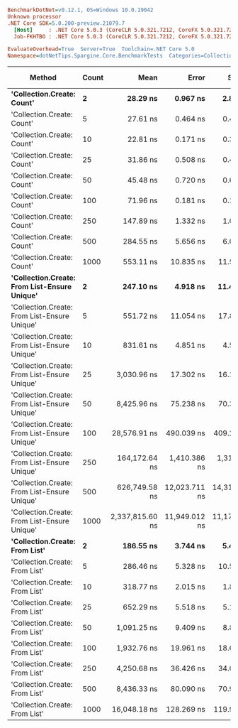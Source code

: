 ``` ini

BenchmarkDotNet=v0.12.1, OS=Windows 10.0.19042
Unknown processor
.NET Core SDK=5.0.200-preview.21079.7
  [Host]     : .NET Core 5.0.3 (CoreCLR 5.0.321.7212, CoreFX 5.0.321.7212), X64 RyuJIT
  Job-FKHTBO : .NET Core 5.0.3 (CoreCLR 5.0.321.7212, CoreFX 5.0.321.7212), X64 RyuJIT

EvaluateOverhead=True  Server=True  Toolchain=.NET Core 5.0  
Namespace=dotNetTips.Spargine.Core.BenchmarkTests  Categories=Collection Class  

```
|                                       Method | Count |            Mean |         Error |        StdDev |       StdErr |          Median |             Min |              Q1 |              Q3 |             Max |         Op/s | CI99.9% Margin | Iterations | Kurtosis | MValue | Skewness | Rank | LogicalGroup | Baseline |  Gen 0 |  Gen 1 | Gen 2 | Allocated | Code Size |
|--------------------------------------------- |------ |----------------:|--------------:|--------------:|-------------:|----------------:|----------------:|----------------:|----------------:|----------------:|-------------:|---------------:|-----------:|---------:|-------:|---------:|-----:|------------- |--------- |-------:|-------:|------:|----------:|----------:|
|                   **&#39;Collection.Create: Count&#39;** |     **2** |        **28.29 ns** |      **0.967 ns** |      **2.852 ns** |     **0.285 ns** |        **27.37 ns** |        **24.44 ns** |        **25.75 ns** |        **30.74 ns** |        **35.56 ns** | **35,343,657.4** |      **0.9674 ns** |     **100.00** |    **2.073** |  **3.163** |   **0.5448** |    **2** |            ***** |       **No** | **0.0077** |      **-** |     **-** |      **72 B** |     **150 B** |
|                   &#39;Collection.Create: Count&#39; |     5 |        27.61 ns |      0.464 ns |      0.434 ns |     0.112 ns |        27.53 ns |        26.91 ns |        27.36 ns |        27.83 ns |        28.45 ns | 36,220,847.7 |      0.4638 ns |      15.00 |    2.185 |  2.000 |   0.4421 |    2 |            * |       No | 0.0104 |      - |     - |      96 B |     150 B |
|                   &#39;Collection.Create: Count&#39; |    10 |        22.81 ns |      0.171 ns |      0.318 ns |     0.048 ns |        22.79 ns |        22.39 ns |        22.69 ns |        22.91 ns |        24.20 ns | 43,841,854.0 |      0.1714 ns |      43.00 |    9.755 |  2.000 |   2.0694 |    1 |            * |       No | 0.0150 |      - |     - |     136 B |     150 B |
|                   &#39;Collection.Create: Count&#39; |    25 |        31.86 ns |      0.508 ns |      0.450 ns |     0.120 ns |        31.91 ns |        31.08 ns |        31.53 ns |        32.10 ns |        32.62 ns | 31,385,707.4 |      0.5076 ns |      14.00 |    1.871 |  2.000 |  -0.0912 |    3 |            * |       No | 0.0281 |      - |     - |     256 B |     150 B |
|                   &#39;Collection.Create: Count&#39; |    50 |        45.48 ns |      0.720 ns |      0.673 ns |     0.174 ns |        45.49 ns |        44.68 ns |        44.94 ns |        45.93 ns |        46.93 ns | 21,986,552.2 |      0.7196 ns |      15.00 |    2.128 |  2.000 |   0.5322 |    4 |            * |       No | 0.0502 |      - |     - |     456 B |     150 B |
|                   &#39;Collection.Create: Count&#39; |   100 |        71.96 ns |      0.181 ns |      0.161 ns |     0.043 ns |        71.96 ns |        71.73 ns |        71.81 ns |        72.03 ns |        72.25 ns | 13,896,849.5 |      0.1811 ns |      14.00 |    1.839 |  2.000 |   0.2809 |    5 |            * |       No | 0.0945 | 0.0001 |     - |     856 B |     150 B |
|                   &#39;Collection.Create: Count&#39; |   250 |       147.89 ns |      1.332 ns |      1.040 ns |     0.300 ns |       147.73 ns |       146.49 ns |       147.20 ns |       148.52 ns |       150.21 ns |  6,761,764.9 |      1.3315 ns |      12.00 |    2.614 |  2.000 |   0.6397 |    6 |            * |       No | 0.2248 | 0.0002 |     - |    2056 B |     150 B |
|                   &#39;Collection.Create: Count&#39; |   500 |       284.55 ns |      5.656 ns |      6.052 ns |     1.426 ns |       281.63 ns |       276.18 ns |       280.55 ns |       290.37 ns |       296.59 ns |  3,514,311.9 |      5.6559 ns |      18.00 |    1.844 |  2.000 |   0.6158 |    9 |            * |       No | 0.4444 |      - |     - |    4056 B |     150 B |
|                   &#39;Collection.Create: Count&#39; |  1000 |       553.11 ns |     10.835 ns |     11.594 ns |     2.733 ns |       554.45 ns |       536.37 ns |       545.80 ns |       559.08 ns |       576.21 ns |  1,807,965.4 |     10.8354 ns |      18.00 |    2.347 |  2.000 |   0.3450 |   11 |            * |       No | 0.8860 | 0.0124 |     - |    8056 B |     150 B |
| **&#39;Collection.Create: From List-Ensure Unique&#39;** |     **2** |       **247.10 ns** |      **4.918 ns** |     **11.496 ns** |     **1.426 ns** |       **245.76 ns** |       **223.22 ns** |       **237.42 ns** |       **254.40 ns** |       **272.61 ns** |  **4,046,899.7** |      **4.9181 ns** |      **65.00** |    **2.570** |  **2.000** |   **0.3213** |    **8** |            ***** |       **No** | **0.0172** |      **-** |     **-** |     **160 B** |     **749 B** |
| &#39;Collection.Create: From List-Ensure Unique&#39; |     5 |       551.72 ns |     11.054 ns |     17.850 ns |     3.061 ns |       549.08 ns |       525.01 ns |       537.19 ns |       567.85 ns |       587.27 ns |  1,812,511.4 |     11.0539 ns |      34.00 |    1.836 |  3.000 |   0.2460 |   11 |            * |       No | 0.0267 |      - |     - |     248 B |     749 B |
| &#39;Collection.Create: From List-Ensure Unique&#39; |    10 |       831.61 ns |      4.851 ns |      4.538 ns |     1.172 ns |       832.39 ns |       822.12 ns |       830.39 ns |       834.42 ns |       838.63 ns |  1,202,488.5 |      4.8512 ns |      15.00 |    2.893 |  2.000 |  -0.8352 |   13 |            * |       No | 0.0429 |      - |     - |     400 B |     749 B |
| &#39;Collection.Create: From List-Ensure Unique&#39; |    25 |     3,030.96 ns |     17.302 ns |     16.184 ns |     4.179 ns |     3,030.33 ns |     3,007.80 ns |     3,020.17 ns |     3,040.07 ns |     3,065.20 ns |    329,928.0 |     17.3020 ns |      15.00 |    2.212 |  2.000 |   0.3610 |   16 |            * |       No | 0.0725 |      - |     - |     680 B |     749 B |
| &#39;Collection.Create: From List-Ensure Unique&#39; |    50 |     8,425.96 ns |     75.238 ns |     70.377 ns |    18.171 ns |     8,421.27 ns |     8,270.32 ns |     8,387.70 ns |     8,466.30 ns |     8,554.44 ns |    118,680.8 |     75.2376 ns |      15.00 |    2.720 |  2.000 |  -0.2275 |   18 |            * |       No | 0.1221 |      - |     - |    1216 B |     749 B |
| &#39;Collection.Create: From List-Ensure Unique&#39; |   100 |    28,576.91 ns |    490.039 ns |    409.205 ns |   113.493 ns |    28,378.47 ns |    28,097.58 ns |    28,252.43 ns |    28,831.32 ns |    29,374.36 ns |     34,993.3 |    490.0392 ns |      13.00 |    1.713 |  2.000 |   0.4976 |   20 |            * |       No | 0.2441 |      - |     - |    2264 B |     749 B |
| &#39;Collection.Create: From List-Ensure Unique&#39; |   250 |   164,172.64 ns |  1,410.386 ns |  1,319.276 ns |   340.636 ns |   164,481.67 ns |   162,267.38 ns |   163,043.40 ns |   165,195.94 ns |   166,191.60 ns |      6,091.1 |  1,410.3862 ns |      15.00 |    1.463 |  2.000 |  -0.0476 |   21 |            * |       No | 0.4883 |      - |     - |    4336 B |     749 B |
| &#39;Collection.Create: From List-Ensure Unique&#39; |   500 |   626,749.58 ns | 12,023.711 ns | 14,313.373 ns | 3,123.434 ns |   625,033.01 ns |   609,206.84 ns |   614,311.62 ns |   639,189.65 ns |   661,470.21 ns |      1,595.5 | 12,023.7111 ns |      21.00 |    2.385 |  2.000 |   0.5701 |   22 |            * |       No |      - |      - |     - |    8456 B |     749 B |
| &#39;Collection.Create: From List-Ensure Unique&#39; |  1000 | 2,337,815.60 ns | 11,949.012 ns | 11,177.113 ns | 2,885.918 ns | 2,337,757.81 ns | 2,319,166.80 ns | 2,331,299.80 ns | 2,343,740.04 ns | 2,355,981.64 ns |        427.7 | 11,949.0121 ns |      15.00 |    1.905 |  2.000 |  -0.0121 |   23 |            * |       No |      - |      - |     - |   16672 B |     749 B |
|               **&#39;Collection.Create: From List&#39;** |     **2** |       **186.55 ns** |      **3.744 ns** |      **5.488 ns** |     **1.019 ns** |       **185.79 ns** |       **177.63 ns** |       **182.14 ns** |       **190.54 ns** |       **198.17 ns** |  **5,360,572.9** |      **3.7444 ns** |      **29.00** |    **2.033** |  **2.000** |   **0.2345** |    **7** |            ***** |       **No** | **0.0174** |      **-** |     **-** |     **160 B** |     **746 B** |
|               &#39;Collection.Create: From List&#39; |     5 |       286.46 ns |      5.328 ns |     10.516 ns |     1.518 ns |       288.44 ns |       262.54 ns |       278.20 ns |       294.45 ns |       310.89 ns |  3,490,847.6 |      5.3277 ns |      48.00 |    2.343 |  2.375 |  -0.1272 |    9 |            * |       No | 0.0272 |      - |     - |     248 B |     746 B |
|               &#39;Collection.Create: From List&#39; |    10 |       318.77 ns |      2.015 ns |      1.885 ns |     0.487 ns |       318.76 ns |       315.37 ns |       317.39 ns |       319.57 ns |       322.70 ns |  3,137,065.1 |      2.0147 ns |      15.00 |    2.544 |  2.000 |   0.3763 |   10 |            * |       No | 0.0434 |      - |     - |     400 B |     746 B |
|               &#39;Collection.Create: From List&#39; |    25 |       652.29 ns |      5.518 ns |      5.162 ns |     1.333 ns |       652.45 ns |       640.85 ns |       650.44 ns |       655.74 ns |       660.68 ns |  1,533,049.3 |      5.5181 ns |      15.00 |    2.630 |  2.000 |  -0.5270 |   12 |            * |       No | 0.0744 |      - |     - |     680 B |     746 B |
|               &#39;Collection.Create: From List&#39; |    50 |     1,091.25 ns |      9.409 ns |      8.801 ns |     2.272 ns |     1,094.27 ns |     1,073.73 ns |     1,086.53 ns |     1,096.70 ns |     1,102.67 ns |    916,384.1 |      9.4091 ns |      15.00 |    2.441 |  2.000 |  -0.7909 |   14 |            * |       No | 0.1335 |      - |     - |    1216 B |     746 B |
|               &#39;Collection.Create: From List&#39; |   100 |     1,932.76 ns |     19.961 ns |     18.671 ns |     4.821 ns |     1,931.25 ns |     1,906.74 ns |     1,919.33 ns |     1,943.87 ns |     1,977.11 ns |    517,396.0 |     19.9607 ns |      15.00 |    2.732 |  2.000 |   0.6659 |   15 |            * |       No | 0.2480 |      - |     - |    2264 B |     746 B |
|               &#39;Collection.Create: From List&#39; |   250 |     4,250.68 ns |     36.426 ns |     34.073 ns |     8.798 ns |     4,252.34 ns |     4,191.25 ns |     4,236.43 ns |     4,271.50 ns |     4,301.21 ns |    235,256.5 |     36.4257 ns |      15.00 |    2.036 |  2.000 |  -0.3499 |   17 |            * |       No | 0.4730 |      - |     - |    4336 B |     746 B |
|               &#39;Collection.Create: From List&#39; |   500 |     8,436.33 ns |     80.090 ns |     70.998 ns |    18.975 ns |     8,436.99 ns |     8,315.49 ns |     8,387.14 ns |     8,464.61 ns |     8,594.98 ns |    118,535.0 |     80.0899 ns |      14.00 |    2.688 |  2.000 |   0.4290 |   18 |            * |       No | 0.9308 |      - |     - |    8456 B |     746 B |
|               &#39;Collection.Create: From List&#39; |  1000 |    16,048.18 ns |    128.269 ns |    119.983 ns |    30.979 ns |    16,033.89 ns |    15,855.75 ns |    15,977.31 ns |    16,134.94 ns |    16,266.24 ns |     62,312.4 |    128.2690 ns |      15.00 |    1.969 |  2.000 |   0.0866 |   19 |            * |       No | 1.6174 |      - |     - |   16672 B |     746 B |
